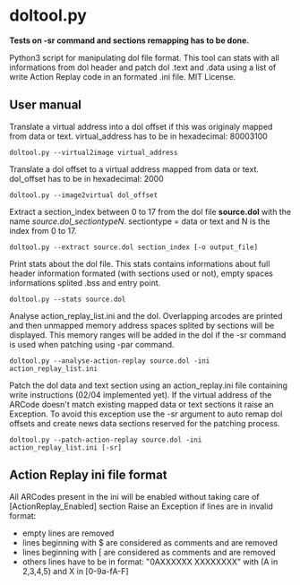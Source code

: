 # doltool.py
**Tests on -sr command and sections remapping has to be done.**

Python3 script for manipulating dol file format. This tool can stats with all informations from dol header and patch dol .text and .data using a list of write Action Replay code in an formated .ini file. MIT License.

## User manual
Translate a virtual address into a dol offset if this was originaly mapped from data or text. virtual_address has to be in hexadecimal: 80003100
```
doltool.py --virtual2image virtual_address
```

Translate a dol offset to a virtual address mapped from data or text. dol_offset has to be in hexadecimal: 2000
```
doltool.py --image2virtual dol_offset
```

Extract a section_index between 0 to 17 from the dol file **source.dol** with the name  _source.dol\_sectiontypeN_. sectiontype = data or text and N is the index from 0 to 17.
```
doltool.py --extract source.dol section_index [-o output_file]
```

Print stats about the dol file. This stats contains informations about full header information formated (with sections used or not), empty spaces informations splited .bss and entry point.
```
doltool.py --stats source.dol
```

Analyse action_replay_list.ini and the dol. Overlapping arcodes are printed and then unmapped memory address spaces splited by sections will be displayed. This memory ranges will be added in the dol if the -sr command is used when patching using -par command.
```
doltool.py --analyse-action-replay source.dol -ini action_replay_list.ini
```

Patch the dol data and text section using an action_replay.ini file containing write instructions (02/04 implemented yet). If the virtual address of the ARCode doesn't match existing mapped data or text sections it raise an Exception. To avoid this exception use the -sr argument to auto remap dol offsets and create news data sections reserved for the patching process.
```
doltool.py --patch-action-replay source.dol -ini action_replay_list.ini [-sr]
```

## Action Replay ini file format
All ARCodes present in the ini will be enabled without taking care of \[ActionReplay_Enabled\] section
Raise an Exception if lines are in invalid format:
* empty lines are removed
* lines beginning with $ are considered as comments and are removed
* lines beginning with \[ are considered as comments and are removed
* others lines have to be in format: "0AXXXXXX XXXXXXXX" with (A in 2,3,4,5) and X in \[0-9a-fA-F\]
